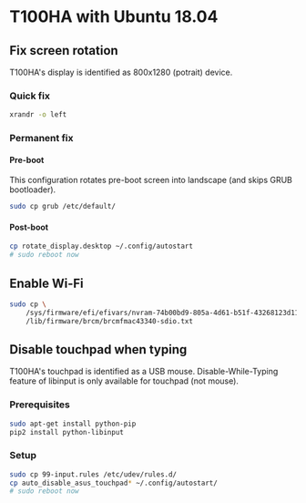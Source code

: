 # T100HA with Ubuntu 18.04

## Fix screen rotation

T100HA's display is identified as 800x1280 (potrait) device. 

### Quick fix

```bash
xrandr -o left
```

### Permanent fix

#### Pre-boot

This configuration rotates pre-boot screen into landscape (and skips GRUB bootloader). 

```bash
sudo cp grub /etc/default/
```

#### Post-boot

```bash
cp rotate_display.desktop ~/.config/autostart
# sudo reboot now
```

## Enable Wi-Fi

```bash
sudo cp \
    /sys/firmware/efi/efivars/nvram-74b00bd9-805a-4d61-b51f-43268123d113 \
    /lib/firmware/brcm/brcmfmac43340-sdio.txt
```

## Disable touchpad when typing

T100HA's touchpad is identified as a USB mouse. 
Disable-While-Typing feature of libinput is only available for touchpad (not mouse). 

### Prerequisites

```bash
sudo apt-get install python-pip
pip2 install python-libinput
```

### Setup

```bash
sudo cp 99-input.rules /etc/udev/rules.d/
cp auto_disable_asus_touchpad* ~/.config/autostart/
# sudo reboot now
```
